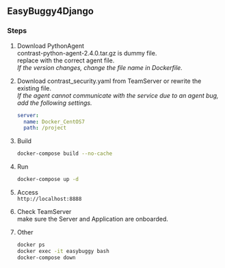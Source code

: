 ## EasyBuggy4Django

### Steps
1. Download PythonAgent  
contrast-python-agent-2.4.0.tar.gz is dummy file.  
replace with the correct agent file.  
_If the version changes, change the file name in Dockerfile._

1. Download contrast_security.yaml from TeamServer or rewrite the existing file.  
_If the agent cannot communicate with the service due to an agent bug, add the following settings._
    ```yaml
    server:
      name: Docker_CentOS7
      path: /project
    ```

1. Build  
    ```sh
    docker-compose build --no-cache
    ```

1. Run  
    ```sh
    docker-compose up -d
    ```

1. Access  
    `http://localhost:8888`  

1. Check TeamServer  
make sure the Server and Application are onboarded.

1. Other
    ```sh
    docker ps
    docker exec -it easybuggy bash
    docker-compose down
    ```


